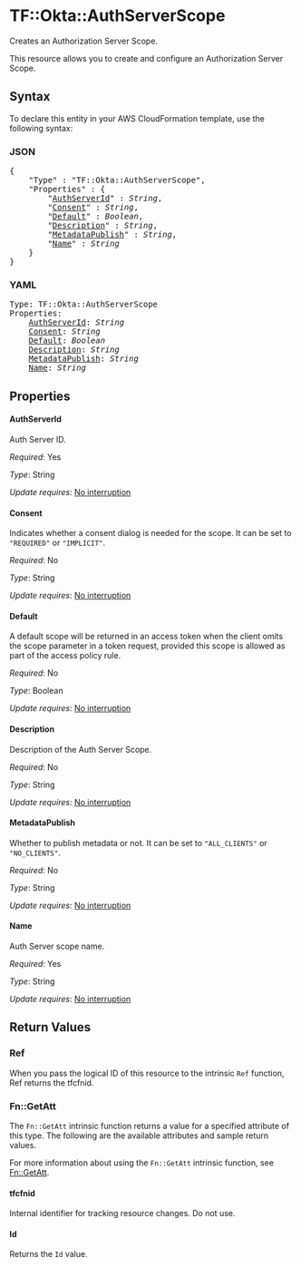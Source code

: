 # TF::Okta::AuthServerScope

Creates an Authorization Server Scope.

This resource allows you to create and configure an Authorization Server Scope.

## Syntax

To declare this entity in your AWS CloudFormation template, use the following syntax:

### JSON

<pre>
{
    "Type" : "TF::Okta::AuthServerScope",
    "Properties" : {
        "<a href="#authserverid" title="AuthServerId">AuthServerId</a>" : <i>String</i>,
        "<a href="#consent" title="Consent">Consent</a>" : <i>String</i>,
        "<a href="#default" title="Default">Default</a>" : <i>Boolean</i>,
        "<a href="#description" title="Description">Description</a>" : <i>String</i>,
        "<a href="#metadatapublish" title="MetadataPublish">MetadataPublish</a>" : <i>String</i>,
        "<a href="#name" title="Name">Name</a>" : <i>String</i>
    }
}
</pre>

### YAML

<pre>
Type: TF::Okta::AuthServerScope
Properties:
    <a href="#authserverid" title="AuthServerId">AuthServerId</a>: <i>String</i>
    <a href="#consent" title="Consent">Consent</a>: <i>String</i>
    <a href="#default" title="Default">Default</a>: <i>Boolean</i>
    <a href="#description" title="Description">Description</a>: <i>String</i>
    <a href="#metadatapublish" title="MetadataPublish">MetadataPublish</a>: <i>String</i>
    <a href="#name" title="Name">Name</a>: <i>String</i>
</pre>

## Properties

#### AuthServerId

Auth Server ID.

_Required_: Yes

_Type_: String

_Update requires_: [No interruption](https://docs.aws.amazon.com/AWSCloudFormation/latest/UserGuide/using-cfn-updating-stacks-update-behaviors.html#update-no-interrupt)

#### Consent

Indicates whether a consent dialog is needed for the scope. It can be set to `"REQUIRED"` or `"IMPLICIT"`.

_Required_: No

_Type_: String

_Update requires_: [No interruption](https://docs.aws.amazon.com/AWSCloudFormation/latest/UserGuide/using-cfn-updating-stacks-update-behaviors.html#update-no-interrupt)

#### Default

A default scope will be returned in an access token when the client omits the scope parameter in a token request, provided this scope is allowed as part of the access policy rule.

_Required_: No

_Type_: Boolean

_Update requires_: [No interruption](https://docs.aws.amazon.com/AWSCloudFormation/latest/UserGuide/using-cfn-updating-stacks-update-behaviors.html#update-no-interrupt)

#### Description

Description of the Auth Server Scope.

_Required_: No

_Type_: String

_Update requires_: [No interruption](https://docs.aws.amazon.com/AWSCloudFormation/latest/UserGuide/using-cfn-updating-stacks-update-behaviors.html#update-no-interrupt)

#### MetadataPublish

Whether to publish metadata or not. It can be set to `"ALL_CLIENTS"` or `"NO_CLIENTS"`.

_Required_: No

_Type_: String

_Update requires_: [No interruption](https://docs.aws.amazon.com/AWSCloudFormation/latest/UserGuide/using-cfn-updating-stacks-update-behaviors.html#update-no-interrupt)

#### Name

Auth Server scope name.

_Required_: Yes

_Type_: String

_Update requires_: [No interruption](https://docs.aws.amazon.com/AWSCloudFormation/latest/UserGuide/using-cfn-updating-stacks-update-behaviors.html#update-no-interrupt)

## Return Values

### Ref

When you pass the logical ID of this resource to the intrinsic `Ref` function, Ref returns the tfcfnid.

### Fn::GetAtt

The `Fn::GetAtt` intrinsic function returns a value for a specified attribute of this type. The following are the available attributes and sample return values.

For more information about using the `Fn::GetAtt` intrinsic function, see [Fn::GetAtt](https://docs.aws.amazon.com/AWSCloudFormation/latest/UserGuide/intrinsic-function-reference-getatt.html).

#### tfcfnid

Internal identifier for tracking resource changes. Do not use.

#### Id

Returns the <code>Id</code> value.

